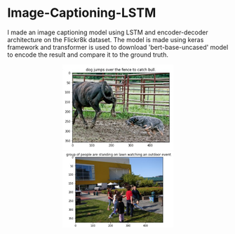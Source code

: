 # Image-Captioning-LSTM
I made an image captioning model using LSTM and encoder-decoder architecture on the Flickr8k dataset. The model is made using keras framework and transformer is used to download 'bert-base-uncased' model to encode the result and compare it to the ground truth.
<br>
<div style="
  display: block;
  margin-left: auto;
  margin-right: auto;
  width: 50%;">
  <img src="/images/image1.jpg" alt="Alt text" title="Optional title">
  <img src="/images/image2.jpg" alt="Alt text" title="Optional title">
 <div>


